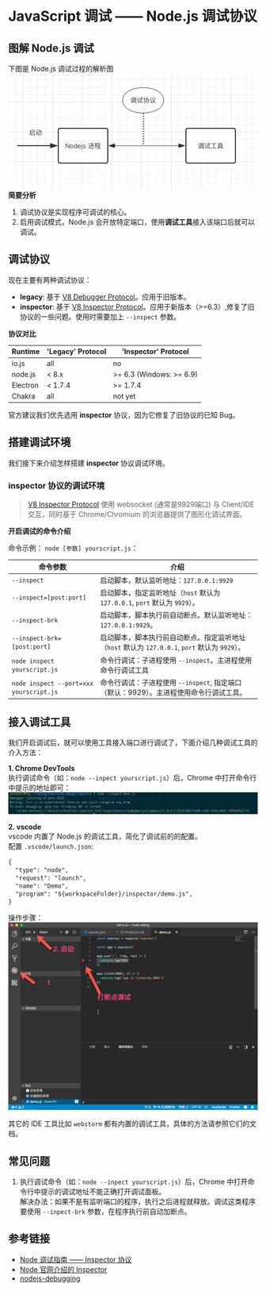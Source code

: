 # JavaScript 调试 —— Node.js 调试协议
## 图解 Node.js 调试
下图是 Node.js 调试过程的解析图  
![](./img/01-03.png)   
**简要分析**  
1. 调试协议是实现程序可调试的核心。   
2. 启用调试模式，Node.js 会开放特定端口，使用**调试工具**接入该端口后就可以调试。

## 调试协议
现在主要有两种调试协议：
- **legacy**: 基于 [V8 Debugger Protocol](https://github.com/buggerjs/bugger-v8-client/blob/master/PROTOCOL.md)。应用于旧版本。
- **inspector**: 基于 [V8 Inspector Protocol](https://chromedevtools.github.io/debugger-protocol-viewer/v8/)。应用于新版本（>=6.3）,修复了旧协议的一些问题。使用时需要加上 `--inspect` 参数。

**协议对比**   
<table class="table table-striped"> <thead> <tr> <th>Runtime</th> <th>'Legacy' Protocol</th> <th>'Inspector' Protocol</th> </tr> </thead> <tbody> <tr> <td>io.js</td> <td>all</td> <td>no</td> </tr> <tr> <td>node.js</td> <td>&lt; 8.x</td> <td>&gt;= 6.3 (Windows: &gt;= 6.9)</td> </tr> <tr> <td>Electron</td> <td>&lt; 1.7.4</td> <td>&gt;= 1.7.4</td> </tr> <tr> <td>Chakra</td> <td>all</td> <td>not yet</td> </tr> </tbody> </table>

官方建议我们优先选用 **inspector** 协议，因为它修复了旧协议的已知 Bug。  

## 搭建调试环境 

我们接下来介绍怎样搭建 **inspector** 协议调试环境。
### **inspector** 协议的调试环境
> [V8 Inspector Protocol](https://chromedevtools.github.io/debugger-protocol-viewer/v8/) 使用 websocket (通常是9929端口) 与 Client/IDE 交互，同时基于 Chrome/Chromium 的浏览器提供了图形化调试界面。

**开启调试的命令介绍**   

命令示例： `node [参数] yourscript.js`：

| 命令参数 | 介绍 |
| ---- | ---- |
| `--inspect` | 启动脚本，默认监听地址：`127.0.0.1:9929` |
| `--inspect=[post:port]` | 启动脚本，指定监听地址（`host` 默认为 `127.0.0.1`, `port` 默认为 `9929`）。 |
| `--inspect-brk` | 启动脚本，脚本执行前自动断点。默认监听地址：`127.0.0.1:9929`。 |
| `--inspect-brk=[post:port]` | 启动脚本，脚本执行前自动断点。指定监听地址（`host` 默认为 `127.0.0.1`, `port` 默认为 `9929`）。 |
| `node inspect yourscript.js` | 命令行调试：子进程使用 `--inspect`。主进程使用命令行调试工具 |
| `node inspect --port=xxx yourscript.js` | 命令行调试：子进程使用 `--inspect`, 指定端口（默认：9929）。主进程使用命令行调试工具。 |

## 接入调试工具
我们开启调试后，就可以使用工具接入端口进行调试了，下面介绍几种调试工具的介入方法：   

**1. Chrome DevTools**   
执行调试命令（如：`node --inpect yourscript.js`）后，Chrome 中打开命令行中提示的地址即可：
![](./img/01-01.png)

**2. vscode**   
vscode 内置了 Node.js 的调试工具，简化了调试前的的配置。   
配置 `.vscode/launch.json`:
```
{
  "type": "node",
  "request": "launch",
  "name": "Demo",
  "program": "${workspaceFolder}/inspector/demo.js",
}
```
操作步骤：
![](./img/01-02.png)   

其它的 IDE 工具比如 `webstorm` 都有内置的调试工具，具体的方法请参照它们的文档。

## 常见问题
1. 执行调试命令（如：`node --inpect yourscript.js`）后，Chrome 中打开命令行中提示的调试地址不能正确打开调试面板。   
  解决办法：如果不是有监听端口的程序，执行之后进程就释放。调试这类程序要使用 `--inpect-brk` 参数，在程序执行前自动加断点。

## 参考链接
- [Node 调试指南 —— Inspector 协议](https://zhuanlan.zhihu.com/p/30264842)
- [Node 官网介绍的 Inspector ](https://nodejs.org/en/docs/inspector/)
- [nodejs-debugging](https://code.visualstudio.com/docs/nodejs/nodejs-debugging#_supported-nodelike-runtimes)


